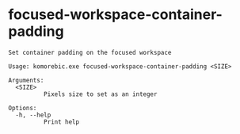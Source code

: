 # focused-workspace-container-padding

```
Set container padding on the focused workspace

Usage: komorebic.exe focused-workspace-container-padding <SIZE>

Arguments:
  <SIZE>
          Pixels size to set as an integer

Options:
  -h, --help
          Print help

```
